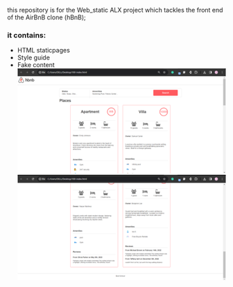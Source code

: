 this repository is for the Web_static ALX project which tackles the front end of the AirBnB clone (hBnB);
### it contains: 
- HTML staticpages
- Style guide
- Fake content
![screen 1](images/screen-1.png)
![screen 2](images/screen-2.png)

